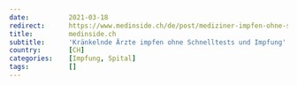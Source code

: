 ```yaml
---
date:          2021-03-18
redirect:      https://www.medinside.ch/de/post/mediziner-impfen-ohne-schnelltests-und-impfung
title:         medinside.ch
subtitle:      'Kränkelnde Ärzte impfen ohne Schnelltests und Impfung'
country:       [CH]
categories:    [Impfung, Spital]
tags:          []
---
```

